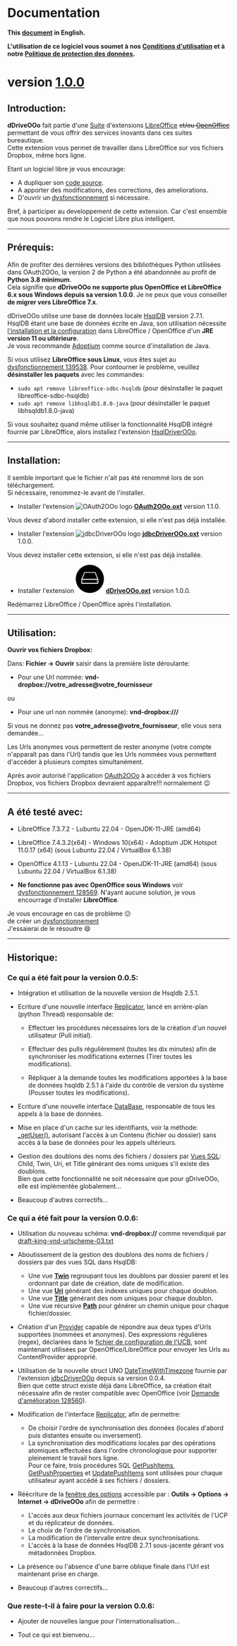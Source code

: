 <!--
╔════════════════════════════════════════════════════════════════════════════════════╗
║                                                                                    ║
║   Copyright (c) 2020 https://prrvchr.github.io                                     ║
║                                                                                    ║
║   Permission is hereby granted, free of charge, to any person obtaining            ║
║   a copy of this software and associated documentation files (the "Software"),     ║
║   to deal in the Software without restriction, including without limitation        ║
║   the rights to use, copy, modify, merge, publish, distribute, sublicense,         ║
║   and/or sell copies of the Software, and to permit persons to whom the Software   ║
║   is furnished to do so, subject to the following conditions:                      ║
║                                                                                    ║
║   The above copyright notice and this permission notice shall be included in       ║
║   all copies or substantial portions of the Software.                              ║
║                                                                                    ║
║   THE SOFTWARE IS PROVIDED "AS IS", WITHOUT WARRANTY OF ANY KIND,                  ║
║   EXPRESS OR IMPLIED, INCLUDING BUT NOT LIMITED TO THE WARRANTIES                  ║
║   OF MERCHANTABILITY, FITNESS FOR A PARTICULAR PURPOSE AND NONINFRINGEMENT.        ║
║   IN NO EVENT SHALL THE AUTHORS OR COPYRIGHT HOLDERS BE LIABLE FOR ANY             ║
║   CLAIM, DAMAGES OR OTHER LIABILITY, WHETHER IN AN ACTION OF CONTRACT,             ║
║   TORT OR OTHERWISE, ARISING FROM, OUT OF OR IN CONNECTION WITH THE SOFTWARE       ║
║   OR THE USE OR OTHER DEALINGS IN THE SOFTWARE.                                    ║
║                                                                                    ║
╚════════════════════════════════════════════════════════════════════════════════════╝
-->
# Documentation

**This [document][2] in English.**

**L'utilisation de ce logiciel vous soumet à nos [Conditions d'utilisation][3] et à notre [Politique de protection des données][4].**

# version [1.0.0][5]

## Introduction:

**dDriveOOo** fait partie d'une [Suite][6] d'extensions [LibreOffice][7] ~~et/ou [OpenOffice][8]~~ permettant de vous offrir des services inovants dans ces suites bureautique.  
Cette extension vous permet de travailler dans LibreOffice sur vos fichiers Dropbox, même hors ligne.

Etant un logiciel libre je vous encourage:
- A dupliquer son [code source][9].
- A apporter des modifications, des corrections, des ameliorations.
- D'ouvrir un [dysfonctionnement][10] si nécessaire.

Bref, à participer au developpement de cette extension.
Car c'est ensemble que nous pouvons rendre le Logiciel Libre plus intelligent.

___
## Prérequis:

Afin de profiter des dernières versions des bibliothèques Python utilisées dans OAuth2OOo, la version 2 de Python a été abandonnée au profit de **Python 3.8 minimum**.  
Cela signifie que **dDriveOOo ne supporte plus OpenOffice et LibreOffice 6.x sous Windows depuis sa version 1.0.0**.
Je ne peux que vous conseiller **de migrer vers LibreOffice 7.x**.

dDriveOOo utilise une base de données locale [HsqlDB][12] version 2.7.1.  
HsqlDB étant une base de données écrite en Java, son utilisation nécessite [l'installation et la configuration][13] dans LibreOffice / OpenOffice d'un **JRE version 11 ou ultérieure**.  
Je vous recommande [Adoptium][14] comme source d'installation de Java.

Si vous utilisez **LibreOffice sous Linux**, vous êtes sujet au [dysfonctionnement 139538][15]. Pour contourner le problème, veuillez **désinstaller les paquets** avec les commandes:
- `sudo apt remove libreoffice-sdbc-hsqldb` (pour désinstaller le paquet libreoffice-sdbc-hsqldb)
- `sudo apt remove libhsqldb1.8.0-java` (pour désinstaller le paquet libhsqldb1.8.0-java)

Si vous souhaitez quand même utiliser la fonctionnalité HsqlDB intégré fournie par LibreOffice, alors installez l'extension [HsqlDriverOOo][16].  

___
## Installation:

Il semble important que le fichier n'ait pas été renommé lors de son téléchargement.  
Si nécessaire, renommez-le avant de l'installer.

- Installer l'extension ![OAuth2OOo logo][17] **[OAuth2OOo.oxt][18]** version 1.1.0.

Vous devez d'abord installer cette extension, si elle n'est pas déjà installée.

- Installer l'extension ![jdbcDriverOOo logo][19] **[jdbcDriverOOo.oxt][20]** version 1.0.0.

Vous devez installer cette extension, si elle n'est pas déjà installée.

- Installer l'extension ![dDriveOOo logo][1] **[dDriveOOo.oxt][21]** version 1.0.0.

Redémarrez LibreOffice / OpenOffice après l'installation.

___
## Utilisation:

**Ouvrir vos fichiers Dropbox:**

Dans: **Fichier -> Ouvrir** saisir dans la première liste déroulante:

- Pour une Url nommée: **vnd-dropbox://votre_adresse@votre_fournisseur**  

ou

- Pour une url non nommée (anonyme): **vnd-dropbox:///**

Si vous ne donnez pas **votre_adresse@votre_fournisseur**, elle vous sera demandée...

Les Urls anonymes vous permettent de rester anonyme (votre compte n'apparaît pas dans l'Url) tandis que les Urls nommées vous permettent d'accéder à plusieurs comptes simultanément.

Après avoir autorisé l'application [OAuth2OOo][23] à accéder à vos fichiers Dropbox, vos fichiers Dropbox devraient apparaître!!! normalement  :wink:

___
## A été testé avec:

* LibreOffice 7.3.7.2 - Lubuntu 22.04 - OpenJDK-11-JRE (amd64)

* LibreOffice 7.4.3.2(x64) - Windows 10(x64) - Adoptium JDK Hotspot 11.0.17 (x64) (sous Lubuntu 22.04 / VirtualBox 6.1.38)

* OpenOffice 4.1.13 - Lubuntu 22.04 - OpenJDK-11-JRE (amd64) (sous Lubuntu 22.04 / VirtualBox 6.1.38)

* **Ne fonctionne pas avec OpenOffice sous Windows** voir [dysfonctionnement 128569][11]. N'ayant aucune solution, je vous encourrage d'installer **LibreOffice**.

Je vous encourage en cas de problème :confused:  
de créer un [dysfonctionnement][10]  
J'essaierai de le résoudre :smile:

___
## Historique:

### Ce qui a été fait pour la version 0.0.5:

- Intégration et utilisation de la nouvelle version de Hsqldb 2.5.1.

- Ecriture d'une nouvelle interface [Replicator][24], lancé en arrière-plan (python Thread) responsable de:

    - Effectuer les procédures nécessaires lors de la création d'un nouvel utilisateur (Pull initial).

    - Effectuer des pulls régulièrement (toutes les dix minutes) afin de synchroniser les modifications externes (Tirer toutes les modifications).

    - Répliquer à la demande toutes les modifications apportées à la base de données hsqldb 2.5.1 à l'aide du contrôle de version du système (Pousser toutes les modifications).

- Ecriture d'une nouvelle interface [DataBase][25], responsable de tous les appels à la base de données.

- Mise en place d'un cache sur les identifiants, voir la méthode: [_getUser()][26], autorisant l'accès à un Contenu (fichier ou dossier) sans accès à la base de données pour les appels ultérieurs.

- Gestion des doublons des noms des fichiers / dossiers par [Vues SQL][27]: Child, Twin, Uri, et Title générant des noms uniques s'il existe des doublons.  
Bien que cette fonctionnalité ne soit nécessaire que pour gDriveOOo, elle est implémentée globalement...

- Beaucoup d'autres correctifs...

### Ce qui a été fait pour la version 0.0.6:

- Utilisation du nouveau schéma: **vnd-dropbox://** comme revendiqué par [draft-king-vnd-urlscheme-03.txt][28]

- Aboutissement de la gestion des doublons des noms de fichiers / dossiers par des vues SQL dans HsqlDB:
    - Une vue [**Twin**][29] regroupant tous les doublons par dossier parent et les ordonnant par date de création, date de modification.
    - Une vue [**Uri**][30] générant des indexes uniques pour chaque doublon.
    - Une vue [**Title**][31] générant des nom uniques pour chaque doublon.
    - Une vue récursive [**Path**][32] pour générer un chemin unique pour chaque fichier/dossier.

- Création d'un [Provider][33] capable de répondre aux deux types d'Urls supportées (nommées et anonymes).
  Des expressions régulières (regex), déclarées dans le [fichier de configuration de l'UCB][34], sont maintenant utilisées par OpenOffice/LibreOffice pour envoyer les Urls au ContentProvider approprié.

- Utilisation de la nouvelle struct UNO [DateTimeWithTimezone][35] fournie par l'extension [jdbcDriverOOo][36] depuis sa version 0.0.4.  
  Bien que cette struct existe déjà dans LibreOffice, sa création était nécessaire afin de rester compatible avec OpenOffice (voir [Demande d'amélioration 128560][37]).

- Modification de l'interface [Replicator][24], afin de permettre:
    - De choisir l'ordre de synchronisation des données (locales d'abord puis distantes ensuite ou inversement).
    - La synchronisation des modifications locales par des opérations atomiques effectuées dans l'ordre chronologique pour supporter pleinement le travail hors ligne.  
    Pour ce faire, trois procédures SQL [GetPushItems][38], [GetPushProperties][39] et [UpdatePushItems][40] sont utilisées pour chaque utilisateur ayant accédé à ses fichiers / dossiers.

- Réécriture de la [fenêtre des options][41] accessible par : **Outils -> Options -> Internet -> dDriveOOo** afin de permettre :
    - L'accès aux deux fichiers journaux concernant les activités de l'UCP et du réplicateur de données.
    - Le choix de l'ordre de synchronisation.
    - La modification de l'intervalle entre deux synchronisations.
    - L'accès à la base de données HsqlDB 2.7.1 sous-jacente gérant vos métadonnées Dropbox.

- La présence ou l'absence d'une barre oblique finale dans l'Url est maintenant prise en charge.

- Beaucoup d'autres correctifs...

### Que reste-t-il à faire pour la version 0.0.6:

- Ajouter de nouvelles langue pour l'internationalisation...

- Tout ce qui est bienvenu...

[1]: <img/dDriveOOo.svg>
[2]: <https://prrvchr.github.io/dDriveOOo>
[3]: <https://prrvchr.github.io/dDriveOOo/source/dDriveOOo/registration/TermsOfUse_fr>
[4]: <https://prrvchr.github.io/dDriveOOo/source/dDriveOOo/registration/PrivacyPolicy_fr>
[5]: <https://prrvchr.github.io/dDriveOOo/README_fr#historique>
[6]: <https://prrvchr.github.io/README_fr>
[7]: <https://fr.libreoffice.org/download/telecharger-libreoffice/>
[8]: <https://www.openoffice.org/fr/Telecharger/>
[9]: <https://github.com/prrvchr/dDriveOOo>
[10]: <https://github.com/prrvchr/dDriveOOo/issues/new>
[11]: <https://bz.apache.org/ooo/show_bug.cgi?id=128569>
[12]: <http://hsqldb.org/>
[13]: <https://wiki.documentfoundation.org/Documentation/HowTo/Install_the_correct_JRE_-_LibreOffice_on_Windows_10/fr>
[14]: <https://adoptium.net/releases.html?variant=openjdk11>
[15]: <https://bugs.documentfoundation.org/show_bug.cgi?id=139538>
[16]: <https://prrvchr.github.io/HsqlDriverOOo/README_fr>
[17]: <https://prrvchr.github.io/OAuth2OOo/img/OAuth2OOo.svg>
[18]: <https://github.com/prrvchr/OAuth2OOo/raw/master/OAuth2OOo.oxt>
[19]: <https://prrvchr.github.io/jdbcDriverOOo/img/jdbcDriverOOo.svg>
[20]: <https://github.com/prrvchr/jdbcDriverOOo/raw/master/source/jdbcDriverOOo/dist/jdbcDriverOOo.oxt>
[21]: <https://github.com/prrvchr/dDriveOOo/raw/master/source/dDriveOOo/dist/dDriveOOo.oxt>
[23]: <https://prrvchr.github.io/OAuth2OOo/README_fr>
[24]: <https://github.com/prrvchr/dDriveOOo/blob/master/uno/lib/uno/ucb/replicator.py>
[25]: <https://github.com/prrvchr/dDriveOOo/blob/master/uno/lib/uno/ucb/database.py>
[26]: <https://github.com/prrvchr/dDriveOOo/blob/master/uno/lib/uno/ucb/datasource.py#L127>
[27]: <https://github.com/prrvchr/dDriveOOo/blob/master/uno/lib/uno/ucb/dbqueries.py>
[28]: <https://datatracker.ietf.org/doc/html/draft-king-vnd-urlscheme-03>
[29]: <https://github.com/prrvchr/dDriveOOo/blob/master/uno/lib/uno/ucb/dbqueries.py#L163>
[30]: <https://github.com/prrvchr/dDriveOOo/blob/master/uno/lib/uno/ucb/dbqueries.py#L173>
[31]: <https://github.com/prrvchr/dDriveOOo/blob/master/uno/lib/uno/ucb/dbqueries.py#L193>
[32]: <https://github.com/prrvchr/dDriveOOo/blob/master/uno/lib/uno/ucb/dbqueries.py#L213>
[33]: <https://github.com/prrvchr/dDriveOOo/blob/master/uno/lib/uno/ucb/ucp/provider.py>
[34]: <https://github.com/prrvchr/dDriveOOo/blob/master/source/dDriveOOo/dDriveOOo.xcu#L42>
[35]: <https://github.com/prrvchr/dDriveOOo/blob/master/uno/rdb/idl/io/github/prrvchr/css/util/DateTimeWithTimezone.idl>
[36]: <https://prrvchr.github.io/jdbcDriverOOo/README_fr>
[37]: <https://bz.apache.org/ooo/show_bug.cgi?id=128560>
[38]: <https://github.com/prrvchr/dDriveOOo/blob/master/uno/lib/uno/ucb/dbqueries.py#L512>
[39]: <https://github.com/prrvchr/dDriveOOo/blob/master/uno/lib/uno/ucb/dbqueries.py#L557>
[40]: <https://github.com/prrvchr/dDriveOOo/blob/master/uno/lib/uno/ucb/dbqueries.py#L494>
[41]: <https://github.com/prrvchr/dDriveOOo/tree/master/uno/lib/uno/options/ucb>
